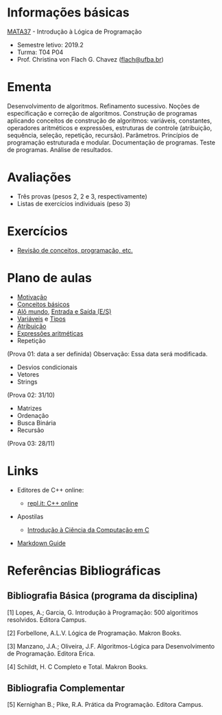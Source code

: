 # Informações básicas

[MATA37](https://alunoweb.ufba.br/SiacWWW/ExibirEmentaPublico.do?cdDisciplina=MATA37&nuPerInicial=20071) - Introdução à Lógica de Programação

- Semestre letivo: 2019.2
- Turma: T04 P04
- Prof. Christina von Flach G. Chavez (flach@ufba.br)

# Ementa

Desenvolvimento de algoritmos. Refinamento sucessivo. Noções de especificação e correção de algoritmos. Construção de programas aplicando conceitos de construção de algoritmos: variáveis, constantes, operadores aritméticos e expressões, estruturas de controle (atribuição, sequência, seleção, repetição, recursão). Parâmetros. Princípios de programação estruturada e modular. Documentação de programas. Teste de programas. Análise de resultados.

# Avaliações

+ Três provas (pesos 2, 2 e 3, respectivamente)
+ Listas de exercícios individuais (peso 3)

# Exercícios

+ [Revisão de conceitos, programação, etc.](exercicios.md)

# Plano de aulas

+ [Motivação](turtleacademy.md)
+ [Conceitos básicos](tutorial/algoritmo.md)
+ [Alô mundo](https://rodrigorgs.github.io/aulas/mata37/intro-cpp#1), [Entrada e Saída (E/S)](tutorial/entradasaida.md)
+ [Variáveis](tutorial/variaveis.md) e [Tipos](tutorial/tipos.md)
+ [Atribuição](tutorial/atribuicao.md)
+ [Expressões aritméticas](https://rodrigorgs.github.io/aulas/mata37/aritmetica#1)
+ Repetição

(Prova 01: data a ser definida)  Observação: Essa data será modificada.

+ Desvios condicionais
+ Vetores
+ Strings

(Prova 02: 31/10)

+ Matrizes
+ Ordenação
+ Busca Binária
+ Recursão

(Prova 03: 28/11)

# Links

+ Editores de C++ online:
   - [repl.it: C++ online](https://repl.it/languages/cpp)

+ Apostilas
   - [Introdução à Ciência da Computação em C](https://www.ime.usp.br/~hitoshi/introducao/)

- [Markdown Guide](https://www.markdownguide.org/basic-syntax/)

# Referências Bibliográficas

## Bibliografia Básica (programa da disciplina)

[1] Lopes, A.; Garcia, G. Introdução à Programação: 500 algoritimos resolvidos. Editora Campus.

[2] Forbellone, A.L.V. Lógica de Programação. Makron Books. 

[3] Manzano, J.A.; Oliveira, J.F. 
Algoritmos-Lógica para Desenvolvimento de Programação. Editora Erica. 

[4] Schildt, H. C Completo e Total. Makron Books. 

## Bibliografia Complementar

[5] Kernighan B.; Pike, R.A. Prática da Programação. Editora Campus.


